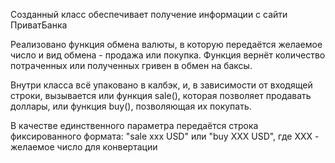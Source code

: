 Созданный класс обеспечивает получение информации с сайти ПриватБанка

Реализовано функция обмена валюты, в которую передаётся желаемое число и вид обмена - продажа или покупка.
Функция вернёт количество потраченных или полученных гривен в обмен на баксы.

Внутри класса всё упаковано в калбэк, и, в зависимости от входящей строки, вызывается или функция sale(), которая позволяет продавать доллары, или функция buy(), позволяющая их покупать.

В качестве единственного параметра передаётся строка фиксированного формата:
"sale xxx USD" или "buy ХХХ USD", где XXX - желаемое число для конвертации
